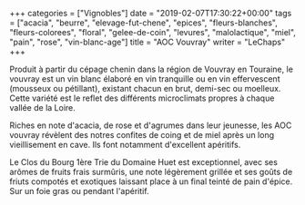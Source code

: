 +++
categories = ["Vignobles"]
date = "2019-02-07T17:30:22+00:00"
tags = ["acacia", "beurre", "elevage-fut-chene", "epices", "fleurs-blanches", "fleurs-colorees", "floral", "gelee-de-coin", "levures", "malolactique", "miel", "pain", "rose", "vin-blanc-age"] 
title = "AOC Vouvray"
writer = "LeChaps"
+++

Produit à partir du cépage chenin dans la région de Vouvray en Touraine, le vouvray est un vin blanc élaboré en vin tranquille ou en vin effervescent (mousseux ou pétillant), existant chacun en brut, demi-sec ou moelleux. Cette variété est le reflet des différents microclimats propres à chaque vallée de la Loire.  

Riches en note d'acacia, de rose et d'agrumes dans leur jeunesse, les AOC vouvray révèlent des notres confites de coing et de miel après un long vieillisement en cave. Ils font notamment d'excellent apéritifs.  

Le Clos du Bourg 1ère Trie du Domaine Huet est exceptionnel, avec ses arômes de fruits frais surmûris, une note légèrement grillée et ses goûts de friuts compotés et exotiques laissant place à un final teinté de pain d'épice. Sur un foie gras ou pendant l'apéritif.